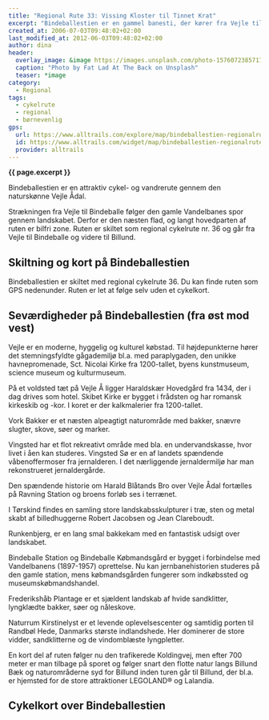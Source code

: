 ```yaml
---
title: "Regional Rute 33: Vissing Kloster til Tinnet Krat"
excerpt: "Bindeballestien er en gammel banesti, der kører fra Vejle til Bindeballe Købmandsgård og videre til Billund."
created_at: 2006-07-03T09:48:02+02:00
last_modified_at: 2012-06-03T09:48:02+02:00
author: dina
header:
  overlay_image: &image https://images.unsplash.com/photo-1576072385717-aa32b3ca1386?ixlib=rb-1.2.1&ixid=eyJhcHBfaWQiOjEyMDd9&auto=format&fit=crop&w=1652&q=80
  caption: "Photo by Fat Lad At The Back on Unsplash"
  teaser: *image
category:
  - Regional
tags:
  - cykelrute
  - regional
  - børnevenlig
gps:
  url: https://www.alltrails.com/explore/map/bindeballestien-regionalrute-36-the-bindeballestien-route-regional-route-no-36--3
  id: https://www.alltrails.com/widget/map/bindeballestien-regionalrute-36-the-bindeballestien-route-regional-route-no-36--3
  provider: alltrails
---
```


**{{ page.excerpt }}**

Bindeballestien er en attraktiv cykel- og vandrerute gennem den naturskønne Vejle Ådal. 

Strækningen fra Vejle til Bindeballe følger den gamle Vandelbanes spor gennem landskabet. Derfor er den næsten flad, og langt hovedparten af ruten er bilfri zone. Ruten er skiltet som regional cykelrute nr. 36 og går fra Vejle til Bindeballe og videre til Billund.

## Skiltning og kort på Bindeballestien

Bindeballestien er skiltet med regional cykelrute 36. Du kan finde ruten som GPS nedenunder. Ruten er let at følge selv uden et cykelkort.

## Seværdigheder på Bindeballestien (fra øst mod vest)

Vejle er en moderne, hyggelig og kulturel købstad. Til højdepunkterne hører det stemningsfyldte gågademiljø bl.a. med paraplygaden, den unikke havnepromenade, Sct. Nicolai Kirke fra 1200-tallet, byens kunstmuseum, science museum og kulturmuseum.  

På et voldsted tæt på Vejle Å ligger Haraldskær Hovedgård fra 1434, der i dag drives som hotel. Skibet Kirke er bygget i frådsten og har romansk kirkeskib og -kor. I koret er der kalkmalerier fra 1200-tallet.

Vork Bakker er et næsten alpeagtigt naturområde med bakker, snævre slugter, skove, søer og marker.

Vingsted har et flot rekreativt område med bla. en undervandskasse, hvor livet i åen kan studeres. Vingsted Sø er en af landets spændende våbenoffermoser fra jernalderen. I det nærliggende jernaldermiljø har man rekonstrueret jernaldergårde.

Den spændende historie om Harald Blåtands Bro over Vejle Ådal fortælles på Ravning Station og broens forløb ses i terrænet. 

I Tørskind findes en samling store landskabsskulpturer i træ, sten og metal skabt af billedhuggerne Robert Jacobsen og Jean Clareboudt. 

Runkenbjerg, er en lang smal bakkekam med en fantastisk udsigt over landskabet. 

Bindeballe Station og Bindeballe Købmandsgård er bygget i forbindelse med Vandelbanens (1897-1957) oprettelse. Nu kan jernbanehistorien studeres på den gamle station, mens købmandsgården fungerer som indkøbssted og museumskøbmandshandel.

Frederikshåb Plantage er et sjældent landskab af hvide sandklitter, lyngklædte bakker, søer og nåleskove.

Naturrum Kirstinelyst er et levende oplevelsescenter og samtidig porten til Randbøl Hede, Danmarks største indlandshede. Her dominerer de store vidder, sandklitterne og de vindomblæste lyngpletter.

En kort del af ruten følger nu den trafikerede Koldingvej, men efter 700 meter er man tilbage på sporet og følger snart den flotte natur langs Billund Bæk og naturområderne syd for Billund inden turen går til Billund, der bl.a. er hjemsted for de store attraktioner LEGOLAND® og Lalandia.

## Cykelkort over Bindeballestien
